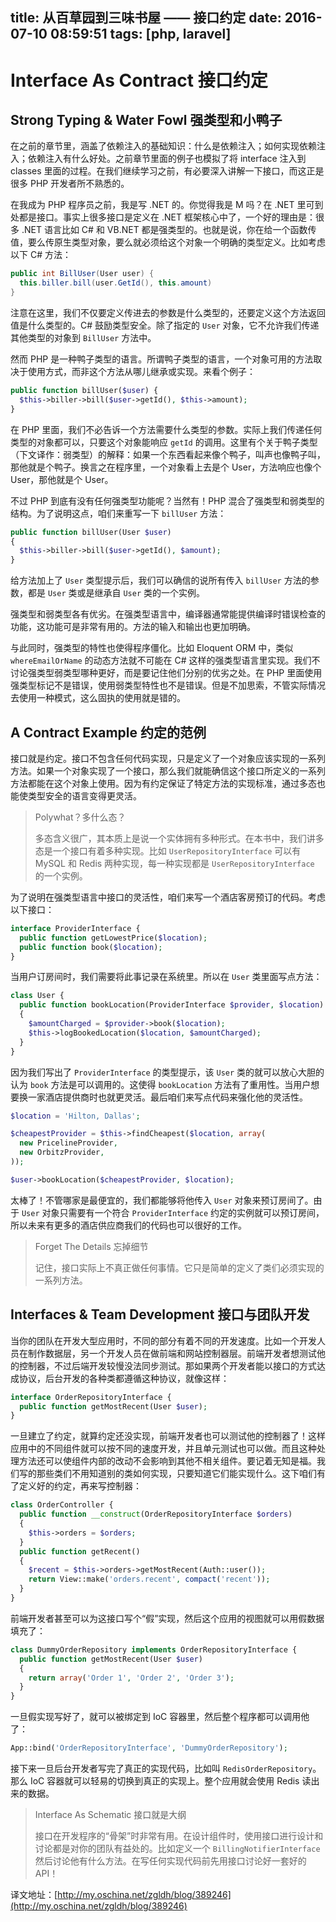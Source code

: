 title: 从百草园到三味书屋 —— 接口约定
date: 2016-07-10 08:59:51
tags: [php, laravel]
---

# Interface As Contract 接口约定

## Strong Typing & Water Fowl 强类型和小鸭子

在之前的章节里，涵盖了依赖注入的基础知识：什么是依赖注入；如何实现依赖注入；依赖注入有什么好处。之前章节里面的例子也模拟了将 interface 注入到 classes 里面的过程。在我们继续学习之前，有必要深入讲解一下接口，而这正是很多 PHP 开发者所不熟悉的。

在我成为 PHP 程序员之前，我是写 .NET 的。你觉得我是 M 吗？在 .NET 里可到处都是接口。事实上很多接口是定义在 .NET 框架核心中了，一个好的理由是：很多 .NET 语言比如 C# 和 VB.NET 都是强类型的。也就是说，你在给一个函数传值，要么传原生类型对象，要么就必须给这个对象一个明确的类型定义。比如考虑以下 C# 方法：

```C#
public int BillUser(User user) {
  this.biller.bill(user.GetId(), this.amount)
}
```

注意在这里，我们不仅要定义传进去的参数是什么类型的，还要定义这个方法返回值是什么类型的。C# 鼓励类型安全。除了指定的 `User` 对象，它不允许我们传递其他类型的对象到 `BillUser` 方法中。

然而 PHP 是一种鸭子类型的语言。所谓鸭子类型的语言，一个对象可用的方法取决于使用方式，而非这个方法从哪儿继承或实现。来看个例子：

```php
public function billUser($user) {
  $this->biller->bill($user->getId(), $this->amount);
}
```

在 PHP 里面，我们不必告诉一个方法需要什么类型的参数。实际上我们传递任何类型的对象都可以，只要这个对象能响应 `getId` 的调用。这里有个关于鸭子类型（下文译作：弱类型）的解释：如果一个东西看起来像个鸭子，叫声也像鸭子叫，那他就是个鸭子。换言之在程序里，一个对象看上去是个 User，方法响应也像个 User，那他就是个 User。

不过 PHP 到底有没有任何强类型功能呢？当然有！PHP 混合了强类型和弱类型的结构。为了说明这点，咱们来重写一下 `billUser` 方法：

```php
public function billUser(User $user)
{
  $this->biller->bill($user->getId(), $amount);
}
```

给方法加上了 `User` 类型提示后，我们可以确信的说所有传入 `billUser` 方法的参数，都是 `User` 类或是继承自 `User` 类的一个实例。

强类型和弱类型各有优劣。在强类型语言中，编译器通常能提供编译时错误检查的功能，这功能可是非常有用的。方法的输入和输出也更加明确。

与此同时，强类型的特性也使得程序僵化。比如 Eloquent ORM 中，类似 `whereEmailOrName` 的动态方法就不可能在 C# 这样的强类型语言里实现。我们不讨论强类型弱类型哪种更好，而是要记住他们分别的优劣之处。在 PHP 里面使用强类型标记不是错误，使用弱类型特性也不是错误。但是不加思索，不管实际情况去使用一种模式，这么固执的使用就是错的。

## A Contract Example 约定的范例

接口就是约定。接口不包含任何代码实现，只是定义了一个对象应该实现的一系列方法。如果一个对象实现了一个接口，那么我们就能确信这个接口所定义的一系列方法都能在这个对象上使用。因为有约定保证了特定方法的实现标准，通过多态也能使类型安全的语言变得更灵活。

> Polywhat？多什么态？
> 
> 多态含义很广，其本质上是说一个实体拥有多种形式。在本书中，我们讲多态是一个接口有着多种实现。比如 `UserRepositoryInterface` 可以有 MySQL 和 Redis 两种实现，每一种实现都是 `UserRepositoryInterface` 的一个实例。

为了说明在强类型语言中接口的灵活性，咱们来写一个酒店客房预订的代码。考虑以下接口：

```php
interface ProviderInterface {
  public function getLowestPrice($location);
  public function book($location);
}
```

当用户订房间时，我们需要将此事记录在系统里。所以在 `User` 类里面写点方法：

```php
class User {
  public function bookLocation(ProviderInterface $provider, $location) 
  {
    $amountCharged = $provider->book($location);
    $this->logBookedLocation($location, $amountCharged);
  }
}
```

因为我们写出了 `ProviderInterface` 的类型提示，该 `User` 类的就可以放心大胆的认为 `book` 方法是可以调用的。这使得 `bookLocation` 方法有了重用性。当用户想要换一家酒店提供商时也就更灵活。最后咱们来写点代码来强化他的灵活性。

```php
$location = 'Hilton, Dallas';

$cheapestProvider = $this->findCheapest($location, array(
  new PricelineProvider,
  new OrbitzProvider,
));

$user->bookLocation($cheapestProvider, $location);
```

太棒了！不管哪家是最便宜的，我们都能够将他传入 `User` 对象来预订房间了。由于 `User` 对象只需要有一个符合 `ProviderInterface` 约定的实例就可以预订房间，所以未来有更多的酒店供应商我们的代码也可以很好的工作。

> Forget The Details 忘掉细节
> 
> 记住，接口实际上不真正做任何事情。它只是简单的定义了类们必须实现的一系列方法。

## Interfaces & Team Development 接口与团队开发

当你的团队在开发大型应用时，不同的部分有着不同的开发速度。比如一个开发人员在制作数据层，另一个开发人员在做前端和网站控制器层。前端开发者想测试他的控制器，不过后端开发较慢没法同步测试。那如果两个开发者能以接口的方式达成协议，后台开发的各种类都遵循这种协议，就像这样：

```php
interface OrderRepositoryInterface {
  public function getMostRecent(User $user);
}
```

一旦建立了约定，就算约定还没实现，前端开发者也可以测试他的控制器了！这样应用中的不同组件就可以按不同的速度开发，并且单元测试也可以做。而且这种处理方法还可以使组件内部的改动不会影响到其他不相关组件。要记着无知是福。我们写的那些类们不用知道别的类如何实现，只要知道它们能实现什么。这下咱们有了定义好的约定，再来写控制器：

```php
class OrderController {
  public function __construct(OrderRepositoryInterface $orders)
  {
    $this->orders = $orders;
  }
  public function getRecent()
  {
    $recent = $this->orders->getMostRecent(Auth::user());
    return View::make('orders.recent', compact('recent'));
  }
}
```

前端开发者甚至可以为这接口写个“假”实现，然后这个应用的视图就可以用假数据填充了：

```php
class DummyOrderRepository implements OrderRepositoryInterface {
  public function getMostRecent(User $user)
  {
    return array('Order 1', 'Order 2', 'Order 3');
  }
}
```

一旦假实现写好了，就可以被绑定到 IoC 容器里，然后整个程序都可以调用他了：

```php
App::bind('OrderRepositoryInterface', 'DummyOrderRepository');
```

接下来一旦后台开发者写完了真正的实现代码，比如叫 `RedisOrderRepository`。那么 IoC 容器就可以轻易的切换到真正的实现上。整个应用就会使用 Redis 读出来的数据。

> Interface As Schematic 接口就是大纲
> 
> 接口在开发程序的“骨架”时非常有用。在设计组件时，使用接口进行设计和讨论都是对你的团队有益处的。比如定义一个 `BillingNotifierInterface` 然后讨论他有什么方法。在写任何实现代码前先用接口讨论好一套好的 API！

译文地址：[http://my.oschina.net/zgldh/blog/389246](http://my.oschina.net/zgldh/blog/389246)